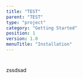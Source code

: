 ```yaml
---
title: "TEST"
parent: "TEST"
type: "project"
category: "Getting Started"
position: 1
version: 1.0
menuTitle: "Installation"
---
```


# 

zssdsad
